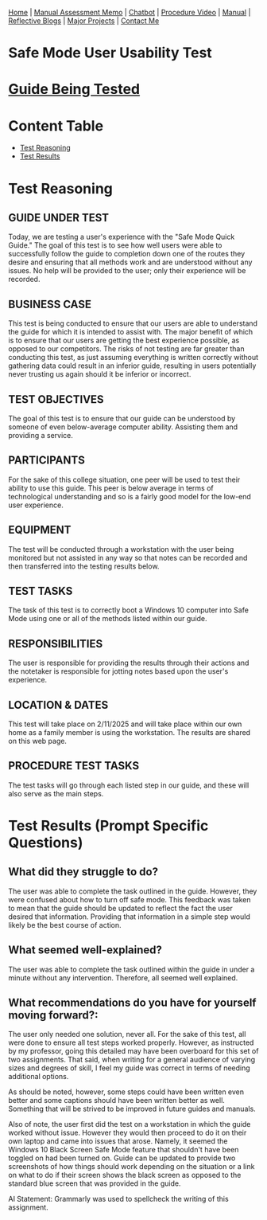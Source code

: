 [Home](index.md) | [Manual Assessment Memo](Charbroil_Grill_Manual_Memo.md) | [Chatbot](chatbot.md) | [Procedure Video](procedure_video.md) | [Manual](manual.md) | [Reflective Blogs](reflective_blogs.md) | [Major Projects](Major_Projects.md) | [Contact Me](Contact_Me.md)

# Safe Mode User Usability Test

# [Guide Being Tested](https://steven-grevera.github.io/ENC4265/Quick_Start_Guide.html)


# Content Table

- [Test Reasoning](#test-reasoning)
- [Test Results](#test-results-prompt-specific-questions)

# Test Reasoning 

## GUIDE UNDER TEST 

Today, we are testing a user's experience with the "Safe Mode Quick Guide." The goal of this test is to see how well users were able to successfully follow the guide to completion down one of the routes they desire and ensuring that all methods work and are understood without any issues. No help will be provided to the user; only their experience will be recorded.  



## BUSINESS CASE 

This test is being conducted to ensure that our users are able to understand the guide for which it is intended to assist with. The major benefit of which is to ensure that our users are getting the best experience possible, as opposed to our competitors. The risks of not testing are far greater than conducting this test, as just assuming everything is written correctly without gathering data could result in an inferior guide, resulting in users potentially never trusting us again should it be inferior or incorrect. 


## TEST OBJECTIVES 

The goal of this test is to ensure that our guide can be understood by someone of even below-average computer ability. Assisting them and providing a service. 



## PARTICIPANTS 

For the sake of this college situation, one peer will be used to test their ability to use this guide. This peer is below average in terms of technological understanding and so is a fairly good model for the low-end user experience. 

## EQUIPMENT 

The test will be conducted through a workstation with the user being monitored but not assisted in any way so that notes can be recorded and then transferred into the testing results below.  

## TEST TASKS 

The task of this test is to correctly boot a Windows 10 computer into Safe Mode using one or all of the methods listed within our guide. 

## RESPONSIBILITIES 

The user is responsible for providing the results through their actions and the notetaker is responsible for jotting notes based upon the user's experience.

## LOCATION & DATES 

This test will take place on 2/11/2025 and will take place within our own home as a family member is using the workstation. The results are shared on this web page.

## PROCEDURE TEST TASKS 

The test tasks will go through each listed step in our guide, and these will also serve as the main steps.

# Test Results (Prompt Specific Questions) 



## What did they struggle to do? 

The user was able to complete the task outlined in the guide. However, they were confused about how to turn off safe mode. This feedback was taken to mean that the guide should be updated to reflect the fact the user desired that information. Providing that information in a simple step would likely be the best course of action.

## What seemed well-explained? 

The user was able to complete the task outlined within the guide in under a minute without any intervention. Therefore, all seemed well explained. 

## What recommendations do you have for yourself moving forward?: 

The user only needed one solution, never all. For the sake of this test, all were done to ensure all test steps worked properly. However, as instructed by my professor, going this detailed may have been overboard for this set of two assignments. That said, when writing for a general audience of varying sizes and degrees of skill, I feel my guide was correct in terms of needing additional options. 

As should be noted, however, some steps could have been written even better and some captions should have been written better as well. Something that will be strived to be improved in future guides and manuals. 

Also of note, the user first did the test on a workstation in which the guide worked without issue. However they would then proceed to do it on their own laptop and came into issues that arose. Namely, it seemed the Windows 10 Black Screen Safe Mode feature that shouldn't have been toggled on had been turned on. Guide can be updated to provide two screenshots of how things should work depending on the situation or a link on what to do if their screen shows the black screen as opposed to the standard blue screen that was provided in the guide. 

AI Statement: Grammarly was used to spellcheck the writing of this assignment.

